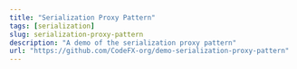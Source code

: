 ```yaml
---
title: "Serialization Proxy Pattern"
tags: [serialization]
slug: serialization-proxy-pattern
description: "A demo of the serialization proxy pattern"
url: "https://github.com/CodeFX-org/demo-serialization-proxy-pattern"
---
```

